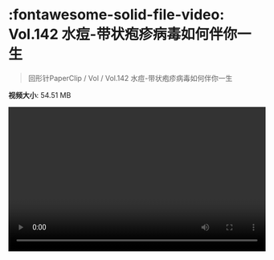 # :fontawesome-solid-file-video: Vol.142 水痘-带状疱疹病毒如何伴你一生

> 回形针PaperClip / Vol / Vol.142 水痘-带状疱疹病毒如何伴你一生

**视频大小**: 54.51 MB

<video id="V-92f8f423117bb306957b544e0fa88781" width="512" height="288" preload="none" playsinline webkit-playsinline></video>